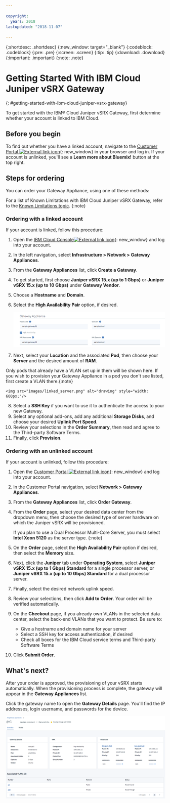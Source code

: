 ```yaml
---

copyright:
  years: 2018
lastupdated: "2018-11-07"

---
```


{:shortdesc: .shortdesc}
{:new_window: target="_blank"}
{:codeblock: .codeblock}
{:pre: .pre}
{:screen: .screen}
{:tip: .tip}
{:download: .download}
{:important: .important}
{:note: .note}

# Getting Started With IBM Cloud Juniper vSRX Gateway
{: #getting-started-with-ibm-cloud-juniper-vsrx-gateway}

To get started with the IBM® Cloud Juniper vSRX Gateway, first determine whether your account is linked to IBM Cloud.

## Before you begin

To find out whether you have a linked account, navigate to the [Customer Portal ![External link icon](../../icons/launch-glyph.svg "External link icon")](https://control.softlayer.com/){: new_window} in your browser and log in. If your account is unlinked, you'll see a **Learn more about Bluemix!** button at the top right.

## Steps for ordering

You can order your Gateway Appliance, using one of these methods:

For a list of Known Limitations with IBM Cloud Juniper vSRX Gateway, refer to the [Known Limitations topic](/docs/infrastructure/vsrx?topic=vsrx-known-limitations-for-ibm-cloud-juniper-vsrx).
{:note}

### Ordering with a linked account
If your account is linked, follow this procedure:

1.	Open the [IBM Cloud Console![External link icon](../../icons/launch-glyph.svg "External link icon")](https://cloud.ibm.com/){: new_window} and log into your account.
2.	In the left navigation, select **Infrastructure > Network > Gateway Appliances**.
3.	From the **Gateway Appliances** list, click **Create a Gateway**.
4. To get started, first choose **Juniper vSRX 15.x (up to 1 Gbps)** or **Juniper vSRX 15.x (up to 10 Gbps)** under **Gateway Vendor**.
5. Choose a **Hostname** and **Domain**.
6. Select the **High Availability Pair** option, if desired.

	<img src="images/linked_order.png" alt="drawing" style="width: 700px;"/>

7. Next, select your **Location** and the associated **Pod**, then choose your **Server** and the desired amount of **RAM**. 

Only pods that already have a VLAN set up in them will be shown here. If you wish to provision your Gateway Appliance in a pod you don't see listed, first create a VLAN there.{:note}

	<img src="images/linked_server.png" alt="drawing" style="width: 600px;"/>

8. Select a **SSH Key** if you want to use it to authenticate the access to your new Gateway.
9. Select any optional add-ons, add any additional **Storage Disks**, and choose your desired **Uplink Port Speed**.
10. Review your selections in the **Order Summary**, then read and agree to the Third-party Software Terms.
11. Finally, click **Provision**.

### Ordering with an unlinked account
If your account is unlinked, follow this procedure:

1.	Open the [Customer Portal ![External link icon](../../icons/launch-glyph.svg "External link icon")](https://control.softlayer.com/){: new_window} and log into your account.
2.	In the Customer Portal navigation, select **Network > Gateway Appliances**.
3.	From the **Gateway Appliances** list, click **Order Gateway**.
4.	From the **Order** page, select your desired data center from the dropdown menu, then choose the desired type of server hardware on which the Juniper vSRX will be provisioned.

	If you plan to use a Dual Processor Multi-Core Server, you must select **Intel Xeon 5120** as the server type. {:note}

5.	On the **Order** page, select the **High Availability Pair** option if desired, then select the **Memory** size.
6. 	Next, click the **Juniper** tab under **Operating System**, select **Juniper vSRX 15.x (up to 1 Gbps) Standard** for a single processor server, or **Juniper vSRX 15.x (up to 10 Gbps) Standard** for a dual processor server.
7. 	Finally, select the desired network uplink speed.
8.	Review your selections, then click **Add to Order**. Your order will be verified automatically.
9.	On the **Checkout** page, if you already own VLANs in the selected data center, select the back-end VLANs that you want to protect. Be sure to:
	* Give a hostname and domain name for your server
	* Select a SSH key for access authentication, if desired
	* Check all boxes for the IBM Cloud service terms and Third-party Software Terms
10. Click **Submit Order**.

## What's next?
After your order is approved, the provisioning of your vSRX starts automatically. When the provisioning process is complete, the gateway will appear in the **Gateway Appliances** list.

Click the gateway name to open the **Gateway Details** page. You'll find the IP addresses, login username, and passwords for the device.

<img src="images/after_order.png" alt="drawing" style="width: 700px;"/>
